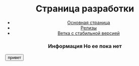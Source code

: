 <h1 align="center">Страница разработки</h1> 
<ul class="menu" color='red' align="center">
 <li><a href="https://github.com/RudeChara/The-constant-battle/tree/main">Основная страница</a></li>
 <li><a href="https://github.com/RudeChara/The-constant-battle/releasesl">Релизы</a></li>
 <li><a href="#ее_пока_нет">Ветка с стабильной версией</a></li>
 </ul>
 <h3 align="center">Информация Но ее пока нет</h3>
<button align="center">привет</button>
